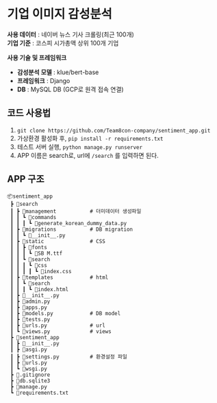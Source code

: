 # 기업 이미지 감성분석
**사용 데이터** : 네이버 뉴스 기사 크롤링(최근 100개)   
**기업 기준** : 코스피 시가총액 상위 100개 기업   
   
**사용 기술 및 프레임워크**    
- **감성분석 모델** : klue/bert-base   
- **프레임워크** : Django   
- **DB** : MySQL DB (GCP로 원격 접속 연결)   

## 코드 사용법
1. `git clone https://github.com/Team8con-company/sentiment_app.git`
2. 가상환경 활성화 후, `pip install -r requirements.txt`
3. 테스트 서버 실행, `python manage.py runserver`
4. APP 이름은 search로, url에 `/search` 를 입력하면 된다.

## APP 구조
```
📦sentiment_app
 ┣ 📂search
 ┃ ┣ 📂management           # 더미데이터 생성파일
 ┃ ┃ ┗ 📂commands
 ┃ ┃ ┃ ┗ 📜generate_korean_dummy_data.py
 ┃ ┣ 📂migrations           # DB migration
 ┃ ┃ ┗ 📜__init__.py
 ┃ ┣ 📂static               # CSS
 ┃ ┃ ┣ 📂fonts
 ┃ ┃ ┃ ┗ 📜SB M.ttf
 ┃ ┃ ┗ 📂search
 ┃ ┃ ┃ ┗ 📂css
 ┃ ┃ ┃ ┃ ┗ 📜index.css
 ┃ ┣ 📂templates            # html
 ┃ ┃ ┗ 📂search
 ┃ ┃ ┃ ┗ 📜index.html
 ┃ ┣ 📜__init__.py
 ┃ ┣ 📜admin.py
 ┃ ┣ 📜apps.py            
 ┃ ┣ 📜models.py            # DB model
 ┃ ┣ 📜tests.py
 ┃ ┣ 📜urls.py              # url
 ┃ ┗ 📜views.py             # views
 ┣ 📂sentiment_app
 ┃ ┣ 📜__init__.py
 ┃ ┣ 📜asgi.py
 ┃ ┣ 📜settings.py          # 환경설정 파일
 ┃ ┣ 📜urls.py
 ┃ ┗ 📜wsgi.py
 ┣ 📜.gitignore
 ┣ 📜db.sqlite3
 ┣ 📜manage.py
 ┗ 📜requirements.txt 
```


